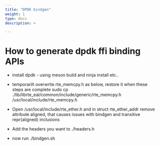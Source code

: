 ```yaml
---
title: "DPDK bindgen"
weight: 1
type: docs
description: >

---
```


# How to generate dpdk ffi binding APIs

* install dpdk - using meson build and ninja install etc..

* temporarilt overwrite rte_memcpy.h as below, restore it when these steps are complete
   sudo cp ./lib/librte_eal/common/include/generic/rte_memcpy.h /usr/local/include/rte_memcpy.h

* Open /usr/local/include/rte_ether.h and in struct rte_ether_addr remove attribute aligned,
   that causes issues with bindgen and transitive repr(aligned) inclusions

* Add the headers you want to ./headers.h

* now run ./bindgen.sh

